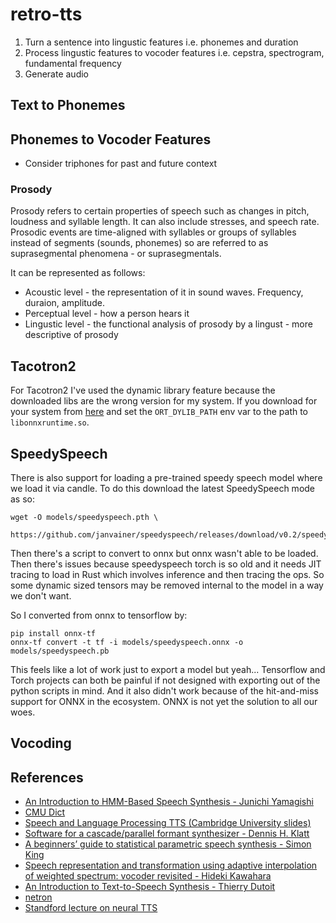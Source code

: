 # retro-tts

1. Turn a sentence into lingustic features i.e. phonemes and duration
2. Process lingustic features to vocoder features i.e. cepstra, spectrogram, fundamental frequency
3. Generate audio

## Text to Phonemes

## Phonemes to Vocoder Features

* Consider triphones for past and future context

### Prosody

Prosody refers to certain properties of speech such as changes in pitch,
loudness and syllable length. It can also include stresses, and speech rate.
Prosodic events are time-aligned with syllables or groups of syllables instead
of segments (sounds, phonemes) so are referred to as suprasegmental phenomena -
or suprasegmentals.

It can be represented as follows:

* Acoustic level - the representation of it in sound waves. Frequency, duraion, amplitude.
* Perceptual level - how a person hears it 
* Lingustic level - the functional analysis of prosody by a lingust - more descriptive of prosody

## Tacotron2

For Tacotron2 I've used the dynamic library feature because the downloaded libs are the wrong
version for my system. If you download for your system from [here](https://github.com/microsoft/onnxruntime/releases/tag/v1.16.3) 
and set the `ORT_DYLIB_PATH` env var to the path to `libonnxruntime.so`.

## SpeedySpeech

There is also support for loading a pre-trained speedy speech model where we load it via candle. To
do this download the latest SpeedySpeech mode as so:

```
wget -O models/speedyspeech.pth \
    https://github.com/janvainer/speedyspeech/releases/download/v0.2/speedyspeech.pth 
```

Then there's a script to convert to onnx but onnx wasn't able to be loaded. Then there's issues because
speedyspeech torch is so old and it needs JIT tracing to load in Rust which involves inference and
then tracing the ops. So some dynamic sized tensors may be removed internal to the model in a way we
don't want.

So I converted from onnx to tensorflow by:

```
pip install onnx-tf
onnx-tf convert -t tf -i models/speedyspeech.onnx -o models/speedyspeech.pb
```

This feels like a lot of work just to export a model but yeah... Tensorflow and Torch projects can
both be painful if not designed with exporting out of the python scripts in mind. And it also didn't work because
of the hit-and-miss support for ONNX in the ecosystem. ONNX is not yet the solution to all our woes.

## Vocoding

## References

* [An Introduction to HMM-Based Speech Synthesis - Junichi Yamagishi](https://wiki.inf.ed.ac.uk/pub/CSTR/TrajectoryModelling/HTS-Introduction.pdf)
* [CMU Dict](http://www.speech.cs.cmu.edu/cgi-bin/cmudict)
* [Speech and Language Processing TTS (Cambridge University slides)](https://mi.eng.cam.ac.uk/~pcw/local/4F11/4F11_2014_lect14.pdf)
* [Software for a cascade/parallel formant synthesizer - Dennis H. Klatt](https://www.fon.hum.uva.nl/david/ma_ssp/doc/Klatt-1980-JAS000971.pdf)
* [A beginners’ guide to statistical parametric speech synthesis - Simon King](https://www.cs.brandeis.edu/~cs136a/CS136a_docs/king_hmm_tutorial.pdf)
* [Speech representation and transformation using adaptive interpolation of weighted spectrum: vocoder revisited - Hideki Kawahara](https://www2.spsc.tugraz.at/people/franklyn/ICASSP97/pdf/scan/ic971303.pdf)
* [An Introduction to Text-to-Speech Synthesis - Thierry Dutoit](https://books.google.co.uk/books?id=sihrCQAAQBAJ)
* [netron](https://netron.app/)
* [Standford lecture on neural TTS](https://web.stanford.edu/class/cs224s/lectures/224s.22.lec16.pdf)
